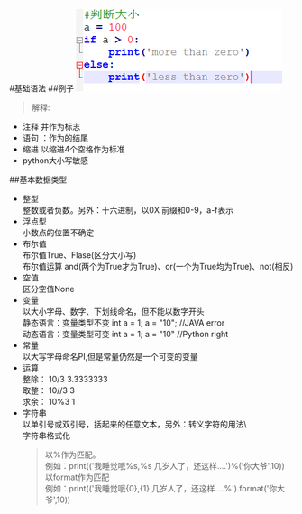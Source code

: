#基础语法
##例子
![](pic/demoExample.png)

>解释:
- 注释 井作为标志
- 语句 ：作为的结尾
- 缩进 以缩进4个空格作为标准
- python大小写敏感

##基本数据类型
- 整型   
    整数或者负数。另外：十六进制，以0X 前缀和0-9，a-f表示     
- 浮点型   
    小数点的位置不确定     
- 布尔值       
    布尔值True、Flase(区分大小写)        
    布尔值运算 and(两个为True才为True)、or(一个为True均为True)、not(相反)      
- 空值    
    区分空值None    
- 变量        
    以大小字母、数字、下划线命名，但不能以数字开头     
    静态语言：变量类型不变  int a = 1; a = "10"; //JAVA error        
    动态语言：变量类型可变  int a = 1; a = "10"  //Python right
- 常量        
    以大写字母命名PI,但是常量仍然是一个可变的变量
- 运算    
    整除： 10/3    3.3333333       
    取整： 10//3   3       
    求余： 10%3    1 
- 字符串       
    以单引号或双引号，括起来的任意文本，另外：转义字符的用法\  
    字符串格式化          
    >以%作为匹配。        
    例如：print(('我睡觉哦%s,%s 几岁人了，还这样....')%('你大爷',10))     
    以format作为匹配              
    例如：print(('我睡觉哦{0},{1} 几岁人了，还这样....%').format('你大爷',10))
    
    

        

      
 

 